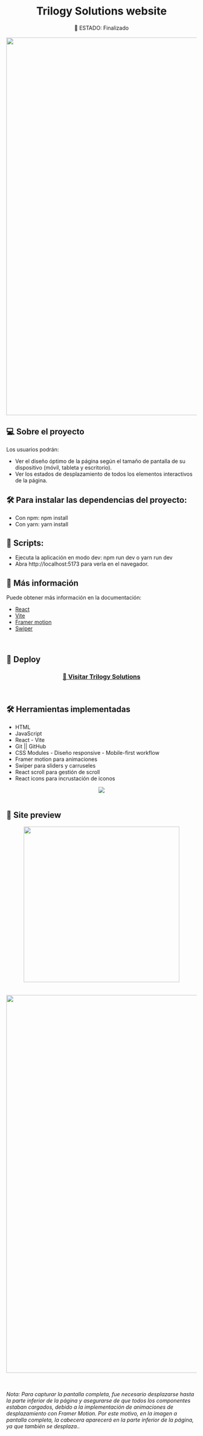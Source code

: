 <h1 align="center"> Trilogy Solutions website </h1>
<div align="center">
   🚩 ESTADO: Finalizado
</div>
<br>
<div align="center">
<img src="./src/assets/ReadmeImages/Trilogy.PNG" alt="" width="1000px" />
</div>

## 💻 Sobre el proyecto
Los usuarios podrán:

- Ver el diseño óptimo de la página según el tamaño de pantalla de su dispositivo (móvil, tableta y escritorio).
- Ver los estados de desplazamiento de todos los elementos interactivos de la página.

## 🛠️ Para instalar las dependencias del proyecto:
- Con npm: npm install
- Con yarn: yarn install

## 📌 Scripts:
- Ejecuta la aplicación en modo dev: npm run dev o yarn run dev
- Abra http://localhost:5173 para verla en el navegador.

## 📕 Más información
Puede obtener más información en la documentación:
- <a href="https://react.dev/" target="_blank">React</a>
- <a href="https://vitejs.dev/" target="_blank">Vite</a>
- <a href="https://www.framer.com/motion/" target="_blank">Framer motion</a>
- <a href="https://swiperjs.com/element" target="_blank">Swiper</a>
<br />

## 🔎 Deploy
<div align="center">
  <h3>
    <a href="https://trilogy-web.vercel.app/" target="_blank" >
      🔗 Visitar Trilogy Solutions
    </a>
</div>
<br />
    
## 🛠️ Herramientas implementadas 
  - HTML
  - JavaScript
  - React - Vite
  - Git || GitHub
  - CSS Modules - Diseño responsive - Mobile-first workflow 
  - Framer motion para animaciones
  - Swiper para sliders y carruseles
  - React scroll para gestión de scroll
  - React icons para incrustación de iconos

<div align="center">
    <a href="https://skillicons.dev">
      <img src="https://skillicons.dev/icons?i=html,css,js,react,vite,git,github,vscode" />
    </a>
</div>
<br />

## 📸 Site preview
<div align="center">
<img src="./src/assets/ReadmeImages/Mobile.png" alt="" width="412px" /> 
</div>
<br /><br />
<div align="center">
<img src="./src/assets/ReadmeImages/Nest Hub.png" alt="" width="1000px" />
</div>
<br /><br />

_Nota: Para capturar la pantalla completa, fue necesario desplazarse hasta la parte inferior de la página y asegurarse de que todos los componentes estaban cargados, debido a la implementación de animaciones de desplazamiento con Framer Motion. Por este motivo, en la imagen a pantalla completa, la cabecera aparecerá en la parte inferior de la página, ya que también se desplaza.._
<br />
